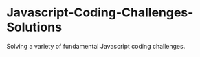 # Javascript-Coding-Challenges-Solutions
Solving a variety of fundamental Javascript coding challenges.
